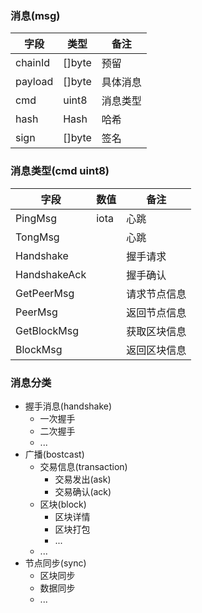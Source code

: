 ### 消息(msg)

字段          |       类型     | 备注 
----         |      ---      | ---
chainId      |      []byte   | 预留
payload      |      []byte   | 具体消息
cmd          |      uint8    | 消息类型
hash         |      Hash     | 哈希
sign         |      []byte   | 签名

### 消息类型(cmd uint8)

字段          | 数值     | 备注 
----         | ---     | ---
PingMsg      |  iota   | 心跳
TongMsg      |         | 心跳
Handshake    |         | 握手请求
HandshakeAck |         | 握手确认
GetPeerMsg   |         | 请求节点信息
PeerMsg      |         | 返回节点信息
GetBlockMsg  |         | 获取区块信息
BlockMsg     |         | 返回区块信息




### 消息分类
 - 握手消息(handshake)
   -  一次握手
   -  二次握手
   - ...
 - 广播(bostcast)
     - 交易信息(transaction)
        - 交易发出(ask)
        - 交易确认(ack)
     - 区块(block)
        - 区块详情
        - 区块打包
        - ...
     - ...
 - 节点同步(sync)
    - 区块同步
    - 数据同步
    - ...